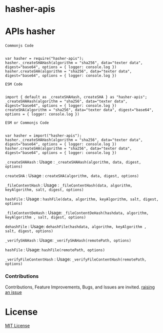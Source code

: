# hasher-apis


# APIs hasher

###


`Commonjs Code`

```

var hasher = require("hasher-apis");
hasher._createSHAHash(algorithm = "sha256", data="texter data", digest="base64", options = { logger: console.log })
hasher.createSHA(algorithm = "sha256", data="texter data", digest="base64", options = { logger: console.log })

```


`ESM Code`

```

import { default as _createSHAHash, createSHA } as "hasher-apis";
_createSHAHash(algorithm = "sha256", data="texter data", digest="base64", options = { logger: console.log })
createSHA(algorithm = "sha256", data="texter data", digest="base64", options = { logger: console.log })

```


`ESM or Commonjs Code`

```

var hasher = import("hasher-apis");
hasher._createSHAHash(algorithm = "sha256", data="texter data", digest="base64", options = { logger: console.log })
hasher.createSHA(algorithm = "sha256", data="texter data", digest="base64", options = { logger: console.log })

```


`_createSHAHash` : Usage : `_createSHAHash(algorithm, data, digest, options)`

`createSHA` : Usage : `createSHA(algorithm, data, digest, options)`


`_fileContentHash` : Usage : `_fileContentHash(data, algorithm, keyAlgorithm, salt, digest, options)`

`hashFile` : Usage : `hashFile(data, algorithm, keyAlgorithm, salt, digest, options)`


`_fileContentDeHash` : Usage: `_fileContentDeHash(hashdata, algorithm, keyAlgorithm , salt, digest, options)`

`dehashFile` : Usage: `dehashFile(hashdata, algorithm, keyAlgorithm , salt, digest, options)`


`_verifySHAHash` : Usage: `_verifySHAHash(remotePath, options)`

`hashFile` : Usage: `hashFile(remotePath, options)`


`_verifyFileContentHash` : Usage: `_verifyFileContentHash(remotePath, options)`



### Contributions

Contributions, Feature Improvements, Bugs, and Issues are invited. [raising an issue](https://github.com/ganeshkbhat/apis-hasher/issues)

# License

[MIT License](./LICENSE)
